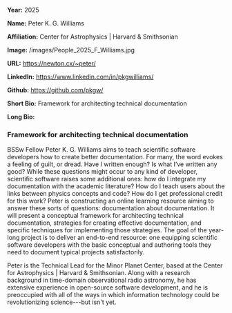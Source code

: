 **Year:** 2025

**Name:** Peter K. G. Williams

**Affiliation:** Center for Astrophysics | Harvard & Smithsonian

**Image:** /images/People_2025_F_Williams.jpg

**URL:** https://newton.cx/~peter/

**LinkedIn:** https://www.linkedin.com/in/pkgwilliams/

**Github:** https://github.com/pkgw/

**Short Bio:** Framework for architecting technical documentation

**Long Bio:**

### Framework for architecting technical documentation

BSSw Fellow Peter K. G. Williams aims to teach scientific software developers how to create better documentation. For many, the word evokes a feeling of guilt, or dread. Have I written enough? Is what I’ve written any good? While these questions might occur to any kind of developer, scientific software raises some additional ones: how do I integrate my documentation with the academic literature? How do I teach users about the links between physics concepts and code? How do I get professional credit for this work? Peter is constructing an online learning resource aiming to answer these sorts of questions: documentation about documentation. It will present a conceptual framework for architecting technical documentation, strategies for creating effective documentation, and specific techniques for implementing those strategies. The goal of the year-long project is to deliver an end-to-end resource: one equipping scientific software developers with the basic conceptual and authoring tools they need to document typical projects satisfactorily.

Peter is the Technical Lead for the Minor Planet Center, based at the Center for Astrophysics | Harvard & Smithsonian. Along with a research background in time-domain observational radio astronomy, he has extensive experience in open-source software development, and he is preoccupied with all of the ways in which information technology could be revolutionizing science---but isn't yet.

<!-- ### Selected Resources -->

<!-- <a href="url" class="link-row">Text</a> -->
